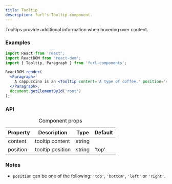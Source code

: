 ```yaml
---
title: Tooltip
description: furl's Tooltip component.
---
```


Tooltips provide additional information when hovering over content.

### Examples

<tooltipexamples></tooltipexamples>

```jsx
import React from 'react';
import ReactDOM from 'react-dom';
import { Tooltip, Paragraph } from 'furl-components';

ReactDOM.render(
  <Paragraph>
    A cappuccino is an <Tooltip content='A type of coffee.' position='right'>espresso</Tooltip>-based coffee drink that originated in Italy, and is traditionally prepared with steamed milk foam (microfoam).
  </Paragraph>, 
  document.getElementById('root')
);
```

### API

<table>
  <caption>Component props</caption>
  <thead>
    <tr>
      <th>Property</th>
      <th colspan="3">Description</th>
      <th>Type</th>
      <th>Default</th>
    </tr>
  </thead>
  <tbody>
    <tr>
      <td class="font-c">content</td>
      <td colspan="3">tooltip content</td>
      <td>string</td>
      <td class='font-c'></td>
    </tr>
    <tr>
      <td class="font-c">position</td>
      <td colspan="3">tooltip position</td>
      <td>string</td>
      <td class='font-c'>'top'</td>
    </tr>
  </tbody>
</table>

### Notes

* `position` can be one of the following: `'top'`, `'bottom'`, `'left'` or `'right'`.